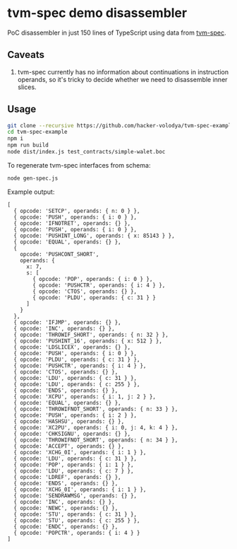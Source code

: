 # tvm-spec demo disassembler
PoC disassembler in just 150 lines of TypeScript using data from [tvm-spec](https://github.com/hacker-volodya/tvm-spec).

## Caveats
1. tvm-spec currently has no information about continuations in instruction operands, so it's tricky to decide whether we need to disassemble inner slices.

## Usage
```bash
git clone --recursive https://github.com/hacker-volodya/tvm-spec-example
cd tvm-spec-example
npm i
npm run build
node dist/index.js test_contracts/simple-walet.boc
```

To regenerate tvm-spec interfaces from schema:
```bash
node gen-spec.js
```

Example output:
```
[
  { opcode: 'SETCP', operands: { n: 0 } },
  { opcode: 'PUSH', operands: { i: 0 } },
  { opcode: 'IFNOTRET', operands: {} },
  { opcode: 'PUSH', operands: { i: 0 } },
  { opcode: 'PUSHINT_LONG', operands: { x: 85143 } },
  { opcode: 'EQUAL', operands: {} },
  {
    opcode: 'PUSHCONT_SHORT',
    operands: {
      x: 7,
      s: [
        { opcode: 'POP', operands: { i: 0 } },
        { opcode: 'PUSHCTR', operands: { i: 4 } },
        { opcode: 'CTOS', operands: {} },
        { opcode: 'PLDU', operands: { c: 31 } }
      ]
    }
  },
  { opcode: 'IFJMP', operands: {} },
  { opcode: 'INC', operands: {} },
  { opcode: 'THROWIF_SHORT', operands: { n: 32 } },
  { opcode: 'PUSHINT_16', operands: { x: 512 } },
  { opcode: 'LDSLICEX', operands: {} },
  { opcode: 'PUSH', operands: { i: 0 } },
  { opcode: 'PLDU', operands: { c: 31 } },
  { opcode: 'PUSHCTR', operands: { i: 4 } },
  { opcode: 'CTOS', operands: {} },
  { opcode: 'LDU', operands: { c: 31 } },
  { opcode: 'LDU', operands: { c: 255 } },
  { opcode: 'ENDS', operands: {} },
  { opcode: 'XCPU', operands: { i: 1, j: 2 } },
  { opcode: 'EQUAL', operands: {} },
  { opcode: 'THROWIFNOT_SHORT', operands: { n: 33 } },
  { opcode: 'PUSH', operands: { i: 2 } },
  { opcode: 'HASHSU', operands: {} },
  { opcode: 'XC2PU', operands: { i: 0, j: 4, k: 4 } },
  { opcode: 'CHKSIGNU', operands: {} },
  { opcode: 'THROWIFNOT_SHORT', operands: { n: 34 } },
  { opcode: 'ACCEPT', operands: {} },
  { opcode: 'XCHG_0I', operands: { i: 1 } },
  { opcode: 'LDU', operands: { c: 31 } },
  { opcode: 'POP', operands: { i: 1 } },
  { opcode: 'LDU', operands: { c: 7 } },
  { opcode: 'LDREF', operands: {} },
  { opcode: 'ENDS', operands: {} },
  { opcode: 'XCHG_0I', operands: { i: 1 } },
  { opcode: 'SENDRAWMSG', operands: {} },
  { opcode: 'INC', operands: {} },
  { opcode: 'NEWC', operands: {} },
  { opcode: 'STU', operands: { c: 31 } },
  { opcode: 'STU', operands: { c: 255 } },
  { opcode: 'ENDC', operands: {} },
  { opcode: 'POPCTR', operands: { i: 4 } }
]
```
